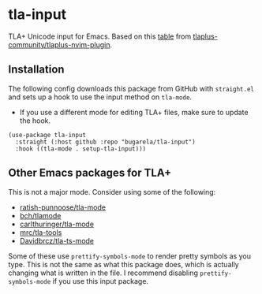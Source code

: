 # tla-input
TLA+ Unicode input for Emacs. Based on this
[table](https://github.com/tlaplus-community/tlaplus-nvim-plugin/blob/main/plugin/tla-unicode.csv) from
[tlaplus-community/tlaplus-nvim-plugin](https://github.com/tlaplus-community/tlaplus-nvim-plugin).

## Installation

The following config downloads this package from GitHub with `straight.el` and
sets up a hook to use the input method on `tla-mode`.
- If you use a different mode for editing TLA+ files, make sure to update the hook.
``` emacs-lisp
(use-package tla-input
  :straight (:host github :repo "bugarela/tla-input")
  :hook ((tla-mode . setup-tla-input)))
```

## Other Emacs packages for TLA+
This is not a major mode. Consider using some of the following:
- [ratish-punnoose/tla-mode](https://github.com/ratish-punnoose/tla-mode)
- [bch/tlamode](https://git.sdf.org/bch/tlamode/)
- [carlthuringer/tla-mode](https://github.com/carlthuringer/tla-mode)
- [mrc/tla-tools](https://github.com/mrc/tla-tools)
- [Davidbrcz/tla-ts-mode](https://github.com/Davidbrcz/tla-ts-mode)

Some of these use `prettify-symbols-mode` to render pretty symbols as you type.
This is not the same as what this package does, which is actually changing what
is written in the file. I recommend disabling `prettify-symbols-mode` if you use
this input package.
